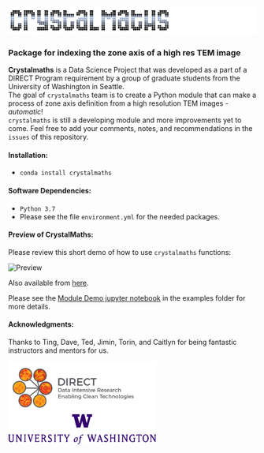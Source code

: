 
![crystalmaths](https://github.com/crystalmaths/crystalmaths/blob/master/images/crystalmathsdark.png?raw=true)

### Package for indexing the zone axis of a high res TEM image
**Crystalmaths** is a Data Science Project that was developed as a part of a DIRECT Program requirement by a group of graduate students from the University of Washington in Seattle.\
The goal of `crystalmaths` team is to create a Python module that can make a process of zone axis definition from a high resolution TEM images - *automatic*!\
`crystalmaths` is still a developing module and more improvements yet to come. Feel free to add your comments, notes, and recommendations in the `issues` of this repository.

#### Installation:
- `conda install crystalmaths`

#### Software Dependencies:
- `Python 3.7`
- Please see the file `environment.yml` for the needed packages.

#### Preview of CrystalMaths:
Please review this short demo of how to use `crystalmaths` functions:

![Preview](https://github.com/crystalmaths/crystalmaths/blob/master/images/Crystalmaths-Demo-_1080p_.gif?raw=true)

Also available from [here](https://www.youtube.com/watch?v=sT46nRLCLZ8).

Please see the [Module Demo jupyter notebook](https://github.com/crystalmaths/crystalmaths/blob/master/examples/Module%20Demo.ipynb) in the examples folder for more details.

#### Acknowledgments:
Thanks to Ting, Dave, Ted, Jimin, Torin, and Caitlyn for being fantastic instructors and mentors for us.

<img align="center" img src="https://github.com/crystalmaths/crystalmaths/blob/master/images/DIRECTlogo-Final.png?raw=true" width="300"> <img align="center" img src="https://github.com/crystalmaths/crystalmaths/blob/master/images/Signature_Center_Purple_RGB.png?raw=true" width="300">


